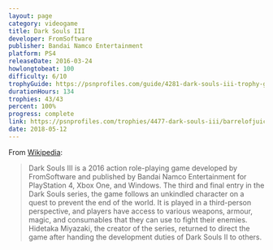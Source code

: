 ```yaml
---
layout: page
category: videogame
title: Dark Souls III
developer: FromSoftware
publisher: Bandai Namco Entertainment
platform: PS4
releaseDate: 2016-03-24
howlongtobeat: 100
difficulty: 6/10
trophyGuide: https://psnprofiles.com/guide/4281-dark-souls-iii-trophy-guide
durationHours: 134
trophies: 43/43
percent: 100%
progress: complete
link: https://psnprofiles.com/trophies/4477-dark-souls-iii/barrelofjuice
date: 2018-05-12
---
```


From [Wikipedia](https://en.wikipedia.org/wiki/Dark_Souls_III):

> Dark Souls III is a 2016 action role-playing game developed by FromSoftware and published by Bandai Namco Entertainment for PlayStation 4, Xbox One, and Windows. The third and final entry in the Dark Souls series, the game follows an unkindled character on a quest to prevent the end of the world. It is played in a third-person perspective, and players have access to various weapons, armour, magic, and consumables that they can use to fight their enemies. Hidetaka Miyazaki, the creator of the series, returned to direct the game after handing the development duties of Dark Souls II to others.
